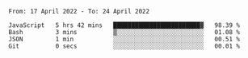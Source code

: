 <!--START_SECTION:waka-->

```text
From: 17 April 2022 - To: 24 April 2022

JavaScript   5 hrs 42 mins   ████████████████████████▓   98.39 %
Bash         3 mins          ▒░░░░░░░░░░░░░░░░░░░░░░░░   01.08 %
JSON         1 min           ░░░░░░░░░░░░░░░░░░░░░░░░░   00.51 %
Git          0 secs          ░░░░░░░░░░░░░░░░░░░░░░░░░   00.01 %
```

<!--END_SECTION:waka-->
